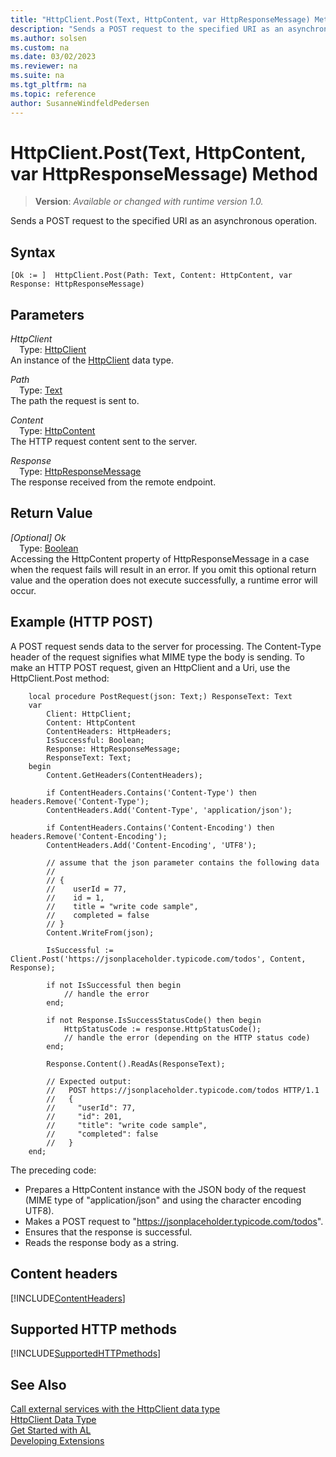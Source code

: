 ```yaml
---
title: "HttpClient.Post(Text, HttpContent, var HttpResponseMessage) Method"
description: "Sends a POST request to the specified URI as an asynchronous operation."
ms.author: solsen
ms.custom: na
ms.date: 03/02/2023
ms.reviewer: na
ms.suite: na
ms.tgt_pltfrm: na
ms.topic: reference
author: SusanneWindfeldPedersen
---
```

[//]: # (START>DO_NOT_EDIT)
[//]: # (IMPORTANT:Do not edit any of the content between here and the END>DO_NOT_EDIT.)
[//]: # (Any modifications should be made in the .xml files in the ModernDev repo.)
# HttpClient.Post(Text, HttpContent, var HttpResponseMessage) Method
> **Version**: _Available or changed with runtime version 1.0._

Sends a POST request to the specified URI as an asynchronous operation.


## Syntax
```AL
[Ok := ]  HttpClient.Post(Path: Text, Content: HttpContent, var Response: HttpResponseMessage)
```
## Parameters
*HttpClient*  
&emsp;Type: [HttpClient](httpclient-data-type.md)  
An instance of the [HttpClient](httpclient-data-type.md) data type.  

*Path*  
&emsp;Type: [Text](../text/text-data-type.md)  
The path the request is sent to.  

*Content*  
&emsp;Type: [HttpContent](../httpcontent/httpcontent-data-type.md)  
The HTTP request content sent to the server.  

*Response*  
&emsp;Type: [HttpResponseMessage](../httpresponsemessage/httpresponsemessage-data-type.md)  
The response received from the remote endpoint.  


## Return Value
*[Optional] Ok*  
&emsp;Type: [Boolean](../boolean/boolean-data-type.md)  
Accessing the HttpContent property of HttpResponseMessage in a case when the request fails will result in an error. If you omit this optional return value and the operation does not execute successfully, a runtime error will occur.  


[//]: # (IMPORTANT: END>DO_NOT_EDIT)


## Example (HTTP POST)
A POST request sends data to the server for processing. The Content-Type header of the request signifies what MIME type the body is sending. To make an HTTP POST request, given an HttpClient and a Uri, use the HttpClient.Post method:

```AL
    local procedure PostRequest(json: Text;) ResponseText: Text
    var
        Client: HttpClient;
        Content: HttpContent
        ContentHeaders: HttpHeaders;
        IsSuccessful: Boolean;
        Response: HttpResponseMessage;
        ResponseText: Text;
    begin
        Content.GetHeaders(ContentHeaders);

        if ContentHeaders.Contains('Content-Type') then headers.Remove('Content-Type');
        ContentHeaders.Add('Content-Type', 'application/json');

        if ContentHeaders.Contains('Content-Encoding') then headers.Remove('Content-Encoding');
        ContentHeaders.Add('Content-Encoding', 'UTF8');
        
        // assume that the json parameter contains the following data
        //
        // {
        //    userId = 77,
        //    id = 1,
        //    title = "write code sample",
        //    completed = false
        // }
        Content.WriteFrom(json);

        IsSuccessful := Client.Post('https://jsonplaceholder.typicode.com/todos', Content, Response);

        if not IsSuccessful then begin
            // handle the error
        end;

        if not Response.IsSuccessStatusCode() then begin
            HttpStatusCode := response.HttpStatusCode();
            // handle the error (depending on the HTTP status code)
        end;

        Response.Content().ReadAs(ResponseText);

        // Expected output:
        //   POST https://jsonplaceholder.typicode.com/todos HTTP/1.1
        //   {
        //     "userId": 77,
        //     "id": 201,
        //     "title": "write code sample",
        //     "completed": false
        //   }
    end;
```

The preceding code:
- Prepares a HttpContent instance with the JSON body of the request (MIME type of "application/json" and using the character encoding UTF8).
- Makes a POST request to "https://jsonplaceholder.typicode.com/todos".
- Ensures that the response is successful.
- Reads the response body as a string.


## Content headers

[!INCLUDE[ContentHeaders](../../../includes/include-http-contentheaders.md )]


## Supported HTTP methods

[!INCLUDE[SupportedHTTPmethods](../../../includes/include-http-methods.md )]

## See Also
[Call external services with the HttpClient data type](../../devenv-httpclient.md)  
[HttpClient Data Type](httpclient-data-type.md)  
[Get Started with AL](../../devenv-get-started.md)  
[Developing Extensions](../../devenv-dev-overview.md)